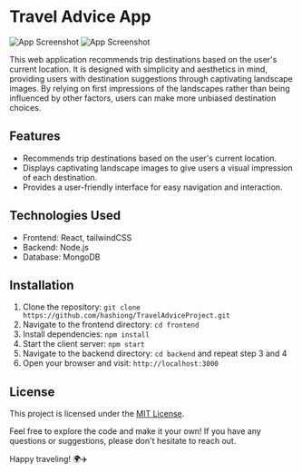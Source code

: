 # Travel Advice App

![App Screenshot](screenshots/travelapp1.png)
![App Screenshot](screenshots/travelapp2.png)

This web application recommends trip destinations based on the user's current location. It is designed with simplicity and aesthetics in mind, providing users with destination suggestions through captivating landscape images. By relying on first impressions of the landscapes rather than being influenced by other factors, users can make more unbiased destination choices.

## Features

- Recommends trip destinations based on the user's current location.
- Displays captivating landscape images to give users a visual impression of each destination.
- Provides a user-friendly interface for easy navigation and interaction.

## Technologies Used

- Frontend: React, tailwindCSS
- Backend: Node.js
- Database: MongoDB

## Installation

1. Clone the repository: `git clone https://github.com/hashiong/TravelAdviceProject.git`
2. Navigate to the frontend directory: `cd frontend`
3. Install dependencies: `npm install`
4. Start the client server: `npm start`
5. Navigate to the backend directory: `cd backend` and repeat step 3 and 4
6. Open your browser and visit: `http://localhost:3000`

## License

This project is licensed under the [MIT License](LICENSE).

Feel free to explore the code and make it your own! If you have any questions or suggestions, please don't hesitate to reach out.

Happy traveling! 🌍✈️
